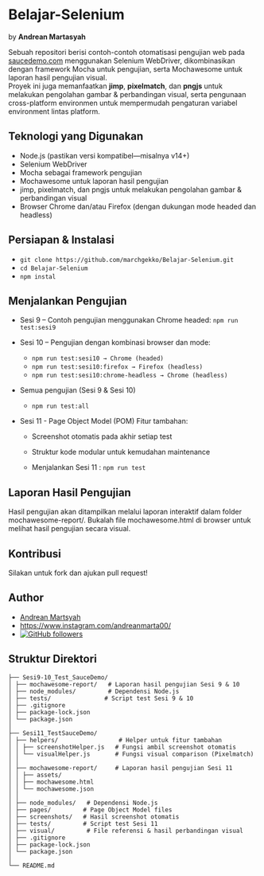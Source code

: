 # Belajar-Selenium
by **Andrean Martasyah**

Sebuah repositori berisi contoh-contoh otomatisasi pengujian web pada [saucedemo.com](https://www.saucedemo.com/) menggunakan Selenium WebDriver, 
dikombinasikan dengan framework Mocha untuk pengujian, serta Mochawesome untuk laporan hasil pengujian visual.  
Proyek ini juga memanfaatkan **jimp**, **pixelmatch**, dan **pngjs** untuk melakukan pengolahan gambar & perbandingan visual, 
serta pengunaan cross-platform environmen untuk mempermudah pengaturan variabel environment lintas platform.

## Teknologi yang Digunakan
- Node.js (pastikan versi kompatibel—misalnya v14+)
- Selenium WebDriver
- Mocha sebagai framework pengujian
- Mochawesome untuk laporan hasil pengujian
- jimp, pixelmatch, dan pngjs untuk melakukan pengolahan gambar & perbandingan visual
- Browser Chrome dan/atau Firefox (dengan dukungan mode headed dan headless)

## Persiapan & Instalasi
- `git clone https://github.com/marchgekko/Belajar-Selenium.git`
- `cd Belajar-Selenium`
- `npm instal`

## Menjalankan Pengujian
- Sesi 9 – Contoh pengujian menggunakan Chrome headed:
  `npm run test:sesi9`
- Sesi 10 – Pengujian dengan kombinasi browser dan mode:
  - `npm run test:sesi10 → Chrome (headed)`
  - `npm run test:sesi10:firefox → Firefox (headless)`
  - `npm run test:sesi10:chrome-headless → Chrome (headless)`
  
- Semua pengujian (Sesi 9 & Sesi 10)
  - `npm run test:all`
  
- Sesi 11 - Page Object Model (POM) 
  Fitur tambahan:
    - Screenshot otomatis pada akhir setiap test
    - Struktur kode modular untuk kemudahan maintenance
  
  - Menjalankan Sesi 11 : `npm run test`
  
## Laporan Hasil Pengujian
Hasil pengujian akan ditampilkan melalui laporan interaktif dalam folder mochawesome-report/. Bukalah file mochawesome.html di browser untuk melihat hasil pengujian secara visual.

## Kontribusi
Silakan untuk fork dan ajukan pull request!

## Author
- [Andrean Martsyah](https://github.com/marchgekko)
- https://www.instagram.com/andreanmarta00/
- [![GitHub followers](https://img.shields.io/github/followers/marchgekko?style=social)](https://github.com/marchgekko)

## Struktur Direktori
```Belajar-Selenium/
├── Sesi9-10_Test_SauceDemo/
│ ├── mochawesome-report/   # Laporan hasil pengujian Sesi 9 & 10
│ ├── node_modules/         # Dependensi Node.js
│ ├── tests/               # Script test Sesi 9 & 10
│ ├── .gitignore
│ ├── package-lock.json
│ └── package.json
│
├── Sesi11_TestSauceDemo/
│ ├── helpers/                 # Helper untuk fitur tambahan
│ │ ├── screenshotHelper.js   # Fungsi ambil screenshot otomatis
│ │ └── visualHelper.js       # Fungsi visual comparison (Pixelmatch)
│ │
│ ├── mochawesome-report/     # Laporan hasil pengujian Sesi 11
│ │ ├── assets/
│ │ ├── mochawesome.html
│ │ └── mochawesome.json
│ │
│ ├── node_modules/   # Dependensi Node.js
│ ├── pages/         # Page Object Model files
│ ├── screenshots/   # Hasil screenshot otomatis
│ ├── tests/         # Script test Sesi 11
│ ├── visual/         # File referensi & hasil perbandingan visual
│ ├── .gitignore
│ ├── package-lock.json
│ └── package.json
│
└── README.md 
